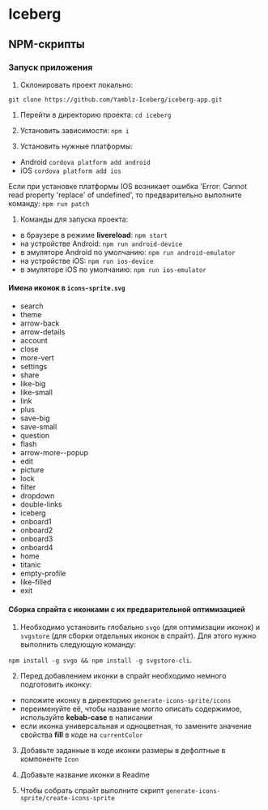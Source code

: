 # Iceberg

## NPM-скрипты

### Запуск приложения

1. Склонировать проект локально:

`git clone https://github.com/Yamblz-Iceberg/iceberg-app.git`

1. Перейти в директорию проекта: `cd iceberg`

1. Установить зависимости: `npm i`

1. Установить нужные платформы: 
- Android `cordova platform add android`
- iOS `cordova platform add ios`

Если при установке платформы IOS возникает ошибка 'Error: Cannot read property 'replace' of undefined', то предварительно выполните команду: `npm run patch`

1. Команды для запуска проекта:
- в браузере в режиме **livereload**: `npm start`
- на устройстве Android: `npm run android-device`
- в эмуляторе Android по умолчанию: `npm run android-emulator`
- на устройстве iOS: `npm run ios-device`
- в эмуляторе iOS по умолчанию: `npm run ios-emulator`

#### Имена иконок в `icons-sprite.svg`
- search
- theme
- arrow-back
- arrow-details
- account
- close
- more-vert
- settings
- share
- like-big
- like-small
- link
- plus
- save-big
- save-small
- question
- flash
- arrow-more--popup
- edit
- picture
- lock
- filter
- dropdown
- double-links
- iceberg
- onboard1
- onboard2
- onboard3
- onboard4
- home
- titanic
- empty-profile
- like-filled
- exit

#### Сборка спрайта с иконками с их предварительной оптимизацией

1. Необходимо установить глобально `svgo` (для оптимизации иконок) и `svgstore` (для сборки отдельных иконок в спрайт).
Для этого нужно выполнить следующую команду:

```npm install -g svgo && npm install -g svgstore-cli```.

2. Перед добавлением иконки в спрайт необходимо немного подготовить иконку:

- положите иконку в директорию `generate-icons-sprite/icons`
- переименуйте её, чтобы название могло описать содержимое, используйте **kebab-case** в написании
- если иконка универсальная и одноцветная, то замените значение свойства **fill** в коде на `currentColor`

3. Добавьте заданные в коде иконки размеры в дефолтные в компоненте `Icon`

4. Добавьте название иконки в Readme

5. Чтобы собрать спрайт выполните скрипт `generate-icons-sprite/create-icons-sprite`

